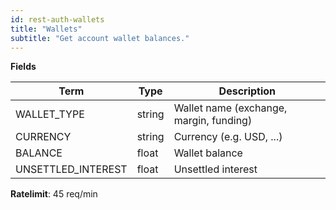 ```yaml
---
id: rest-auth-wallets
title: "Wallets"
subtitle: "Get account wallet balances."
---
```


**Fields**

Term | Type | Description
-- | -- | --
WALLET_TYPE  |  string  |  Wallet name (exchange, margin, funding)
CURRENCY  |  string  |  Currency (e.g. USD, ...)
BALANCE  |  float  |  Wallet balance
UNSETTLED_INTEREST | float | Unsettled interest

**Ratelimit**: 45 req/min
